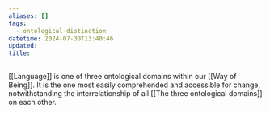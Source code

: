 ```yaml
---
aliases: []
tags:
  - ontological-distinction
datetime: 2024-07-30T13:40:46
updated: 
title:
---
```

[[Language]] is one of three ontological domains within our [[Way of Being]]. It is the one most easily comprehended and accessible for change, notwithstanding the interrelationship of all [[The three ontological domains]] on each other.